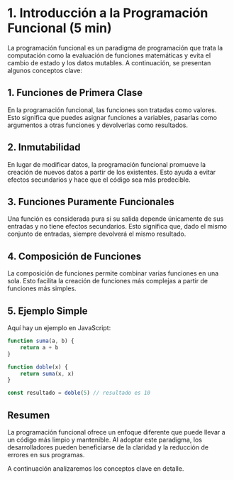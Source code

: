 # 1. Introducción a la Programación Funcional (5 min)

La programación funcional es un paradigma de programación que trata la computación como la evaluación de funciones matemáticas y evita el cambio de estado y los datos mutables. A continuación, se presentan algunos conceptos clave:

## 1. Funciones de Primera Clase
En la programación funcional, las funciones son tratadas como valores. Esto significa que puedes asignar funciones a variables, pasarlas como argumentos a otras funciones y devolverlas como resultados.

## 2. Inmutabilidad
En lugar de modificar datos, la programación funcional promueve la creación de nuevos datos a partir de los existentes. Esto ayuda a evitar efectos secundarios y hace que el código sea más predecible.

## 3. Funciones Puramente Funcionales
Una función es considerada pura si su salida depende únicamente de sus entradas y no tiene efectos secundarios. Esto significa que, dado el mismo conjunto de entradas, siempre devolverá el mismo resultado.

## 4. Composición de Funciones
La composición de funciones permite combinar varias funciones en una sola. Esto facilita la creación de funciones más complejas a partir de funciones más simples.

## 5. Ejemplo Simple
Aquí hay un ejemplo en JavaScript:

```js
function suma(a, b) {
    return a + b
}

function doble(x) {
    return suma(x, x)
}

const resultado = doble(5) // resultado es 10
```

## Resumen

La programación funcional ofrece un enfoque diferente que puede llevar a un código más limpio y mantenible. Al adoptar este paradigma, los desarrolladores pueden beneficiarse de la claridad y la reducción de errores en sus programas.

A continuación analizaremos los conceptos clave en detalle.

